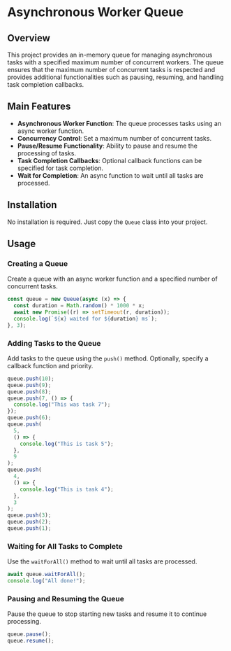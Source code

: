 # Asynchronous Worker Queue

## Overview

This project provides an in-memory queue for managing asynchronous tasks with a specified maximum number of concurrent workers. The queue ensures that the maximum number of concurrent tasks is respected and provides additional functionalities such as pausing, resuming, and handling task completion callbacks.

## Main Features

- **Asynchronous Worker Function**: The queue processes tasks using an async worker function.
- **Concurrency Control**: Set a maximum number of concurrent tasks.
- **Pause/Resume Functionality**: Ability to pause and resume the processing of tasks.
- **Task Completion Callbacks**: Optional callback functions can be specified for task completion.
- **Wait for Completion**: An async function to wait until all tasks are processed.

## Installation

No installation is required. Just copy the `Queue` class into your project.

## Usage

### Creating a Queue

Create a queue with an async worker function and a specified number of concurrent tasks.

```javascript
const queue = new Queue(async (x) => {
  const duration = Math.random() * 1000 * x;
  await new Promise((r) => setTimeout(r, duration));
  console.log(`${x} waited for ${duration} ms`);
}, 3);
```

### Adding Tasks to the Queue

Add tasks to the queue using the `push()` method. Optionally, specify a callback function and priority.

```javascript
queue.push(10);
queue.push(9);
queue.push(8);
queue.push(7, () => {
  console.log("This was task 7");
});
queue.push(6);
queue.push(
  5,
  () => {
    console.log("This is task 5");
  },
  9
);
queue.push(
  4,
  () => {
    console.log("This is task 4");
  },
  3
);
queue.push(3);
queue.push(2);
queue.push(1);
```

### Waiting for All Tasks to Complete

Use the `waitForAll()` method to wait until all tasks are processed.

```javascript
await queue.waitForAll();
console.log("All done!");
```

### Pausing and Resuming the Queue

Pause the queue to stop starting new tasks and resume it to continue processing.

```javascript
queue.pause();
queue.resume();
```
